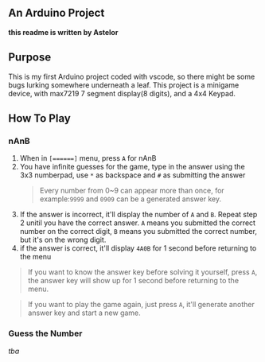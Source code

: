 ## An Arduino Project

**this readme is written by Astelor**

## Purpose

This is my first Arduino project coded with vscode, so there might be some bugs lurking somewhere underneath a leaf.
This project is a minigame device, with max7219 7 segment display(8 digits), and a 4x4 Keypad.

## How To Play
### nAnB
1. When in `[======]` menu, press `A` for nAnB
2. You have infinite guesses for the game, type in the answer using the 3x3 numberpad, use `*` as backspace and `#` as submitting the answer
   > Every number from 0~9 can appear more than once, for example:`9999` and `0909` can be a generated answer key.
4. If the answer is incorrect, it'll display the number of `A` and `B`. Repeat step 2 unitil you have the correct answer. `A` means you submitted the correct number on the correct digit, `B` means you submitted the correct number, but it's on the wrong digit.
3. if the answer is correct, it'll display `4A0B` for 1 second before returning to the menu

> If you want to know the answer key before solving it yourself, press `A`, the answer key will show up for 1 second before returning to the menu.

> If you want to play the game again, just press `A`, it'll generate another answer key and start a new game. 
### Guess the Number
*tba*

